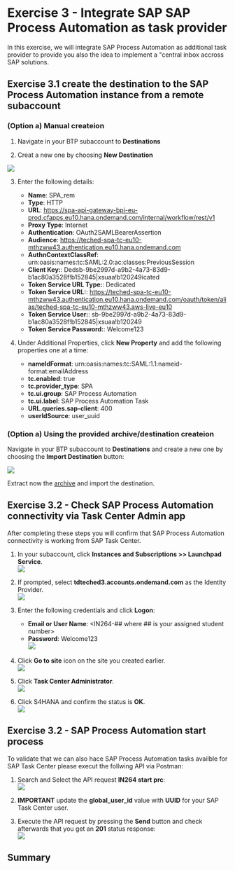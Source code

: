 # Exercise 3 - Integrate SAP SAP Process Automation as task provider

In this exercise, we will integrate SAP Process Automation as additional task provider to provide you also the idea to implement a "central inbox accross SAP solutions.

## Exercise 3.1 create the destination to the SAP Process Automation instance from a remote subaccount

### (Option a) Manual createion
1. Navigate in your BTP subaccount to **Destinations**

2. Creat a new one by choosing **New Destination**

![](/exercises/ex3/images/new_dest.png)

3. Enter the following details:
    * __Name__: SPA_rem
    * __Type__: HTTP
    * __URL__: https://spa-api-gateway-bpi-eu-prod.cfapps.eu10.hana.ondemand.com/internal/workflow/rest/v1
    * __Proxy Type__: Internet
    * __Authentication__: OAuth2SAMLBearerAssertion
    * __Audience__: https://teched-spa-tc-eu10-mthzww43.authentication.eu10.hana.ondemand.com
    * __AuthnContextClassRef__: urn:oasis:names:tc:SAML:2.0:ac:classes:PreviousSession
    * __Client Key:__: Dedsb-9be2997d-a9b2-4a73-83d9-b1ac80a3528f!b152845|xsuaa!b120249icated
    * __Token Service URL Type:__: Dedicated
    * __Token Service URL:__: https://teched-spa-tc-eu10-mthzww43.authentication.eu10.hana.ondemand.com/oauth/token/alias/teched-spa-tc-eu10-mthzww43.aws-live-eu10
    * __Token Service User:__: sb-9be2997d-a9b2-4a73-83d9-b1ac80a3528f!b152845|xsuaa!b120249
    * __Token Service Password:__: Welcome123
   
 4. Under Additional Properties, click **New Property** and add the following properties one at a time:
    * __nameIdFormat__: urn:oasis:names:tc:SAML:1.1:nameid-format:emailAddress
    * __tc.enabled__: true
    * __tc.provider_type__: SPA
    * __tc.ui.group__: SAP Process Automation
    * __tc.ui.label__: SAP Process Automation Task
    * __URL.queries.sap-client__: 400
    * __userIdSource__: user_uuid

### (Option a) Using the provided archive/destination createion
Navigate in your BTP subaccount to **Destinations** and create a new one by choosing the **Import Destination** button:

![](/exercises/ex3/images/destination.png)

Extract now the [archive](/exercises/ex3/SPA_remote_Destination.zip) and import the destination.

## Exercise 3.2 - Check SAP Process Automation connectivity via Task Center Admin app

After completing these steps you will confirm that SAP Process Automation connectivity is working from SAP Task Center.

1.	In your subaccount, click **Instances and Subscriptions >> Launchpad Service**.
<br>![](/exercises/ex3/images/lp_subscr.png)

2. If prompted, select **tdteched3.accounts.ondemand.com** as the Identity Provider.
<br>![](/exercises/ex3/images/auth_custom_ias.png)

3. Enter the following credentials and click **Logon**:
   * __Email or User Name__: &lt;IN264-## where ## is your assigned student number&gt;
   * __Password__: Welcome123
 <br>![](/exercises/ex3/images/logon.png)
 
4. Click **Go to site** icon on the site you created earlier.
<br>![](/exercises/ex3/images/execute_lp_site.png)

5. Click **Task Center Administrator**.
<br>![](/exercises/ex3/images/admin_app.png)

6. Click S4HANA and confirm the status is **OK**.
<br>![](/exercises/ex3/images/spa_admin_app_success.png)

## Exercise 3.2 - SAP Process Automation start process

To validate that we can also hace SAP Process Automation tasks availble for SAP Task Center please execut the follwing API via Postman:

1. Search and Select the API request **IN264 start prc**:
<br>![](/exercises/ex3/images/postman.png)

2. **IMPORTANT** update the **global_user_id** value with **UUID** for your SAP Task Center user.

3. Execute the API request by pressing the **Send** button and check afterwards that you get an **201** status response:
<br>![](/exercises/ex3/images/201.png)

## Summary

